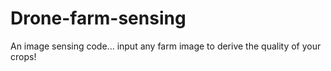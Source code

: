 # Drone-farm-sensing
An image sensing code... input any farm image to derive the quality of your crops!
